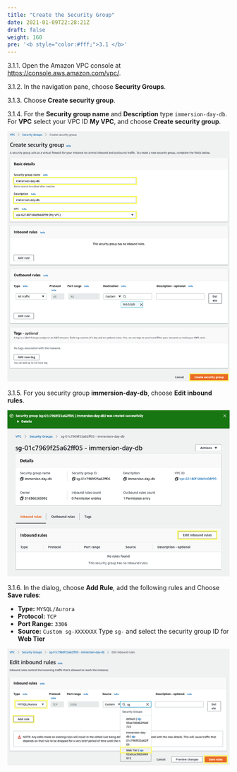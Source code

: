 ```yaml
---
title: "Create the Security Group"
date: 2021-01-09T22:28:21Z
draft: false
weight: 160
pre: '<b style="color:#fff;">3.1 </b>'
---
```

3.1.1\. Open the Amazon VPC console at https://console.aws.amazon.com/vpc/.

3.1.2\. In the navigation pane, choose **Security Groups**.

3.1.3\. Choose **Create security group**.

3.1.4\. For the **Security group name** and **Description** type `immersion-day-db`. For **VPC** select your VPC ID **My VPC**, and choose **Create security group**.

![RDS Create SG](images/vpc-sg-db.png)

3.1.5\. For you security group **immersion-day-db**, choose **Edit inbound rules**.

![RDS Select SG](images/rds-select-sg.png)

3.1.6\. In the dialog, choose **Add Rule**, add the following rules and Choose **Save rules**:

* **Type:** `MYSQL/Aurora`
* **Protocol:** `TCP`
* **Port Range:** `3306`
* **Source:** `Custom sg-XXXXXXX` Type `sg-` and select the security group ID for **Web Tier**

![RDS SG](images/rds-sg-create.png)